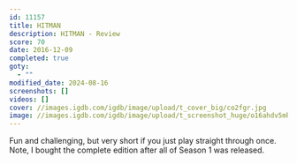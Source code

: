 ```yaml
---
id: 11157
title: HITMAN
description: HITMAN - Review
score: 70
date: 2016-12-09
completed: true
goty:
  - ""
modified_date: 2024-08-16
screenshots: []
videos: []
cover: //images.igdb.com/igdb/image/upload/t_cover_big/co2fgr.jpg
image: //images.igdb.com/igdb/image/upload/t_screenshot_huge/o16ahdv5mh6m7pj2kb58.jpg
---
```

Fun and challenging, but very short if you just play straight through once. Note, I bought the complete edition after all of Season 1 was released.